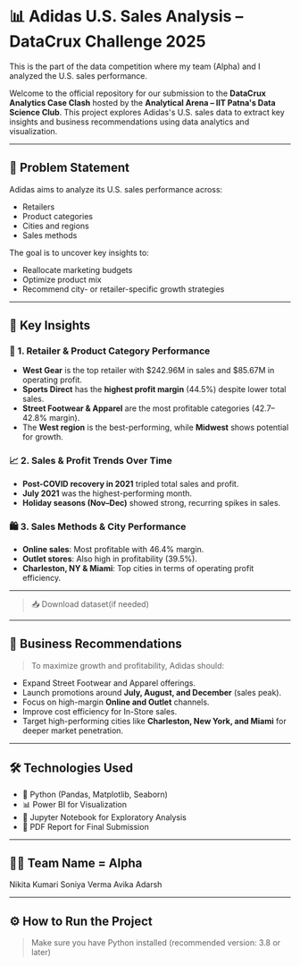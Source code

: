 # 📊 Adidas U.S. Sales Analysis – DataCrux Challenge 2025
This is the part of the data competition where my team (Alpha) and I analyzed the U.S. sales performance.

Welcome to the official repository for our submission to the **DataCrux Analytics Case Clash** hosted by the **Analytical Arena – IIT Patna's Data Science Club**. This project explores Adidas's U.S. sales data to extract key insights and business recommendations using data analytics and visualization.

---

## 📌 Problem Statement

Adidas aims to analyze its U.S. sales performance across:
- Retailers
- Product categories
- Cities and regions
- Sales methods

The goal is to uncover key insights to:
- Reallocate marketing budgets
- Optimize product mix
- Recommend city- or retailer-specific growth strategies

---

## 🧠 Key Insights

### 🥇 1. Retailer & Product Category Performance
- **West Gear** is the top retailer with $242.96M in sales and $85.67M in operating profit.
- **Sports Direct** has the **highest profit margin** (44.5%) despite lower total sales.
- **Street Footwear & Apparel** are the most profitable categories (42.7–42.8% margin).
- The **West region** is the best-performing, while **Midwest** shows potential for growth.

### 📈 2. Sales & Profit Trends Over Time
- **Post-COVID recovery in 2021** tripled total sales and profit.
- **July 2021** was the highest-performing month.
- **Holiday seasons (Nov–Dec)** showed strong, recurring spikes in sales.

### 🛍️ 3. Sales Methods & City Performance
- **Online sales**: Most profitable with 46.4% margin.
- **Outlet stores**: Also high in profitability (39.5%).
- **Charleston, NY & Miami**: Top cities in terms of operating profit efficiency.

---

> 📥 Download dataset(if needed)

---

## 💼 Business Recommendations

> To maximize growth and profitability, Adidas should:
- Expand Street Footwear and Apparel offerings.
- Launch promotions around **July, August, and December** (sales peak).
- Focus on high-margin **Online and Outlet** channels.
- Improve cost efficiency for In-Store sales.
- Target high-performing cities like **Charleston, New York, and Miami** for deeper market penetration.

---

## 🛠️ Technologies Used

- 🐍 Python (Pandas, Matplotlib, Seaborn)
- 📊 Power BI for Visualization
- 📁 Jupyter Notebook for Exploratory Analysis
- 📄 PDF Report for Final Submission

---

## 👩‍💼 Team Name = Alpha

Nikita Kumari
Soniya Verma
Avika Adarsh

---

## ⚙️ How to Run the Project

> Make sure you have Python installed (recommended version: 3.8 or later)
